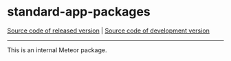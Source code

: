 # standard-app-packages
[Source code of released version](https://github.com/meteor/meteor/tree/master/packages/standard-app-packages) | [Source code of development version](https://github.com/meteor/meteor/tree/devel/packages/standard-app-packages)
***

This is an internal Meteor package.